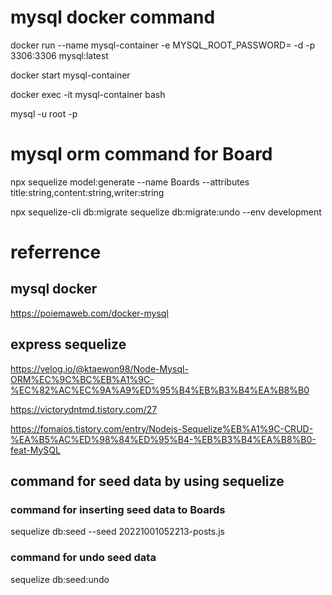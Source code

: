 # mysql docker command

docker run --name mysql-container -e MYSQL_ROOT_PASSWORD=<password> -d -p 3306:3306 mysql:latest

docker start mysql-container

docker exec -it mysql-container bash

mysql -u root -p

# mysql orm command for Board

npx sequelize model:generate --name Boards --attributes title:string,content:string,writer:string

npx sequelize-cli db:migrate
sequelize db:migrate:undo --env development

# referrence

## mysql docker 
https://poiemaweb.com/docker-mysql

## express sequelize
https://velog.io/@ktaewon98/Node-Mysql-ORM%EC%9C%BC%EB%A1%9C-%EC%82%AC%EC%9A%A9%ED%95%B4%EB%B3%B4%EA%B8%B0

https://victorydntmd.tistory.com/27

https://fomaios.tistory.com/entry/Nodejs-Sequelize%EB%A1%9C-CRUD-%EA%B5%AC%ED%98%84%ED%95%B4-%EB%B3%B4%EA%B8%B0-feat-MySQL

## command for seed data by using sequelize

<!-- npx sequelize-cli db:seed:all -->

### command for inserting seed data to Boards
sequelize db:seed --seed 20221001052213-posts.js

### command for undo seed data
sequelize db:seed:undo

